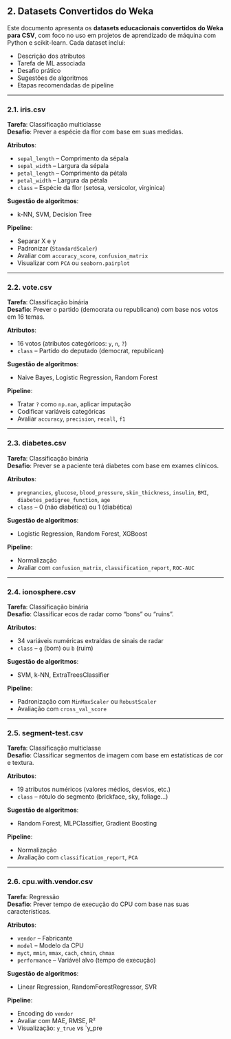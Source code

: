 ## 2. Datasets Convertidos do Weka

Este documento apresenta os **datasets educacionais convertidos do Weka para CSV**, com foco no uso em projetos de aprendizado de máquina com Python e scikit-learn. Cada dataset inclui:

- Descrição dos atributos
- Tarefa de ML associada
- Desafio prático
- Sugestões de algoritmos
- Etapas recomendadas de pipeline

---

### 2.1. iris.csv
**Tarefa**: Classificação multiclasse  
**Desafio**: Prever a espécie da flor com base em suas medidas.

**Atributos**:
- `sepal_length` – Comprimento da sépala
- `sepal_width` – Largura da sépala
- `petal_length` – Comprimento da pétala
- `petal_width` – Largura da pétala
- `class` – Espécie da flor (setosa, versicolor, virginica)

**Sugestão de algoritmos**:
- k-NN, SVM, Decision Tree

**Pipeline**:
- Separar X e y
- Padronizar (`StandardScaler`)
- Avaliar com `accuracy_score`, `confusion_matrix`
- Visualizar com `PCA` ou `seaborn.pairplot`

---

### 2.2. vote.csv
**Tarefa**: Classificação binária  
**Desafio**: Prever o partido (democrata ou republicano) com base nos votos em 16 temas.

**Atributos**:
- 16 votos (atributos categóricos: `y`, `n`, `?`)
- `class` – Partido do deputado (democrat, republican)

**Sugestão de algoritmos**:
- Naive Bayes, Logistic Regression, Random Forest

**Pipeline**:
- Tratar `?` como `np.nan`, aplicar imputação
- Codificar variáveis categóricas
- Avaliar `accuracy`, `precision`, `recall`, `f1`

---

### 2.3. diabetes.csv
**Tarefa**: Classificação binária  
**Desafio**: Prever se a paciente terá diabetes com base em exames clínicos.

**Atributos**:
- `pregnancies`, `glucose`, `blood_pressure`, `skin_thickness`, `insulin`, `BMI`, `diabetes_pedigree_function`, `age`
- `class` – 0 (não diabética) ou 1 (diabética)

**Sugestão de algoritmos**:
- Logistic Regression, Random Forest, XGBoost

**Pipeline**:
- Normalização
- Avaliar com `confusion_matrix`, `classification_report`, `ROC-AUC`

---

### 2.4. ionosphere.csv
**Tarefa**: Classificação binária  
**Desafio**: Classificar ecos de radar como “bons” ou “ruins”.

**Atributos**:
- 34 variáveis numéricas extraídas de sinais de radar
- `class` – `g` (bom) ou `b` (ruim)

**Sugestão de algoritmos**:
- SVM, k-NN, ExtraTreesClassifier

**Pipeline**:
- Padronização com `MinMaxScaler` ou `RobustScaler`
- Avaliação com `cross_val_score`

---

### 2.5. segment-test.csv
**Tarefa**: Classificação multiclasse  
**Desafio**: Classificar segmentos de imagem com base em estatísticas de cor e textura.

**Atributos**:
- 19 atributos numéricos (valores médios, desvios, etc.)
- `class` – rótulo do segmento (brickface, sky, foliage...)

**Sugestão de algoritmos**:
- Random Forest, MLPClassifier, Gradient Boosting

**Pipeline**:
- Normalização
- Avaliação com `classification_report`, `PCA`

---

### 2.6. cpu.with.vendor.csv
**Tarefa**: Regressão  
**Desafio**: Prever tempo de execução do CPU com base nas suas características.

**Atributos**:
- `vendor` – Fabricante
- `model` – Modelo da CPU
- `myct`, `mmin`, `mmax`, `cach`, `chmin`, `chmax`
- `performance` – Variável alvo (tempo de execução)

**Sugestão de algoritmos**:
- Linear Regression, RandomForestRegressor, SVR

**Pipeline**:
- Encoding do `vendor`
- Avaliar com MAE, RMSE, R²
- Visualização: `y_true` vs `y_pre

<!--

## 4. Prova Prática — 1ª Avaliação (AV1)

Nesta primeira avaliação prática, você deverá demonstrar sua compreensão sobre tarefas supervisionadas e não supervisionadas em Machine Learning, utilizando os **datasets convertidos do Weka** já explorados em sala.

### 4.1. Instruções

- Escolha e resolva **2 (dois)** dos desafios listados abaixo (**obrigatórios**).
- A resolução de um **terceiro desafio** é **opcional** e poderá agregar até **2 pontos bônus** na nota final da AV1.
- Utilize `pandas`, `scikit-learn` e outras bibliotecas vistas em aula.
- Entregue um notebook `.ipynb` para cada desafio resolvido ou um único notebook bem organizado com todos os desafios.
- Capriche na explicação do processo, na justificativa das escolhas e na apresentação dos resultados.

### 4.2. Desafios disponíveis

| Dataset               | Tarefa                 | Descrição resumida                                         |
|------------------------|------------------------|-------------------------------------------------------------|
| `iris.csv`             | Classificação          | Prever a espécie da flor com base em medidas da sépala e pétala |
| `vote.csv`             | Classificação binária  | Prever o partido (democrata ou republicano) com base em 16 votos |
| `diabetes.csv`         | Classificação binária  | Prever se a paciente terá diabetes com base em exames clínicos |
| `ionosphere.csv`       | Classificação binária  | Classificar ecos de radar como bons ou ruins                  |
| `segment-test.csv`     | Classificação multiclasse | Classificar segmentos de imagem com base em estatísticas |
| `cpu.with.vendor.csv`  | Regressão              | Prever tempo de execução do CPU com base em seus atributos  |

### 4.3. Estrutura esperada do notebook

Cada notebook entregue deve conter:

1. Título do desafio e descrição do problema  
2. Análise exploratória inicial  
3. Estratégia de pré-processamento dos dados  
4. Escolha e aplicação de ao menos 1 algoritmo adequado  
5. Avaliação do modelo com métricas apropriadas  
6. Visualizações relevantes (quando aplicável)  
7. Conclusão com interpretações ou reflexões  

### 4.4. Critérios de Avaliação (por desafio)

| Critério                                 | Pontos |
|------------------------------------------|--------|
| Organização e estrutura do notebook      | 2,0    |
| Qualidade do pré-processamento           | 2,0    |
| Escolha e justificativa dos algoritmos   | 2,0    |
| Aplicação correta e avaliação do modelo  | 2,0    |
| Conclusões, insights e interpretação     | 2,0    |

**Total por 2 desafios obrigatórios: 10,0 pontos**  
**Desafio extra (opcional): até 2,0 pontos bônus**

### 4.5. Entrega

- Prazo: até **[DATA LIMITE]** (a ser definido pelo professor)
- Enviar por e-mail ou via repositório GitHub (link compartilhado)

## 4. Prova Prática — 1ª Avaliação (AV1)

Nesta avaliação, você deverá demonstrar domínio sobre os principais tipos de tarefas em Aprendizado de Máquina: **classificação, regressão e clusterização**.

### 4.1. Instruções Gerais

Você deverá escolher e resolver **1 desafio de cada categoria**:

- **1 de classificação**
- **1 de regressão**
- **1 de clusterização**

Cada notebook (ou seção bem identificada) deve conter:

1. Descrição do problema  
2. Análise exploratória dos dados  
3. Estratégia de pré-processamento  
4. Escolha de modelo(s) e justificativa  
5. Avaliação dos resultados com métricas ou visualizações  
6. Conclusões interpretadas

> A entrega deve conter código funcional, bem comentado e com organização clara.

### 4.2. Datasets disponíveis

#### Classificação

| Dataset             | Descrição resumida                                     |
|----------------------|--------------------------------------------------------|
| `iris.csv`           | Previsão da espécie da flor pelas medidas              |
| `vote.csv`           | Previsão do partido com base nos votos em 16 temas     |
| `diabetes.csv`       | Previsão de diabetes com base em exames clínicos       |
| `ionosphere.csv`     | Classificação de ecos de radar                         |
| `segment-test.csv`   | Classificação de segmentos de imagem                   |
| `breast-cancer.csv`  | Diagnóstico de câncer (recorrente ou não)              |

#### Regressão

| Dataset                 | Descrição resumida                                       |
|--------------------------|----------------------------------------------------------|
| `cpu.with.vendor.csv`    | Previsão da performance de CPUs com variável categórica  |
| `machine.cpu.csv`        | Previsão da performance com atributos puramente numéricos|
| `auto-price.csv`         | Previsão do preço de veículos com base em atributos técnicos |

#### Clusterização

| Dataset             | Descrição resumida                                          |
|----------------------|-------------------------------------------------------------|
| `glass.csv`          | Agrupamento de tipos de vidro por composição química        |
| `segment-test.csv`   | Clusterização de segmentos com base em atributos visuais    |
| `soybean.csv`        | Agrupamento de características de doenças em plantas de soja|

---

### 4.3. Critérios de Avaliação

Cada desafio será avaliado de forma independente, considerando:

| Critério                                | Pontos por desafio |
|-----------------------------------------|--------------------|
| Organização e estrutura do notebook     | 1,0                |
| Qualidade da análise e pré-processamento| 1,0                |
| Aplicação e justificativa do modelo     | 1,0                |
| Avaliação dos resultados                | 1,0                |
| Clareza das conclusões                  | 1,0                |

**Total por desafio: 5,0 pontos × 3 = 15,0 pontos**  
A nota será proporcionalizada para o valor final da AV1.

---

### 4.4. Entrega

- **Prazo de entrega**: até **[DATA A DEFINIR PELO PROFESSOR]**
- Enviar os notebooks via e-mail ou repositório GitHub compartilhado

-->